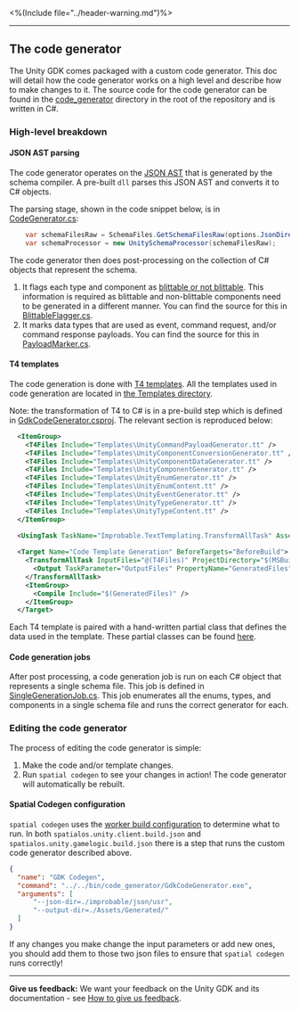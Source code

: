 <%(Include file="../header-warning.md")%>

-----


## The code generator

The Unity GDK comes packaged with a custom code generator. This doc will detail how the code generator works on a high level and describe how to make changes to it. The source code for the code generator can be found in the [code_generator](https://github.com/spatialos/UnityGDK/tree/master/code_generator) directory in the root of the repository and is written in C#.

### High-level breakdown

#### JSON AST parsing

The code generator operates on the [JSON AST](https://docs.improbable.io/reference/latest/shared/schema/custom-codegen#abstract-syntax-tree-format) that is generated by the schema compiler. A pre-built `dll` parses this JSON AST and converts it to C# objects.

The parsing stage, shown in the code snippet below, is in [CodeGenerator.cs](https://github.com/spatialos/UnityGDK/tree/master/code_generator/GdkCodeGenerator/src/CodeGenerator.cs):

```csharp
    var schemaFilesRaw = SchemaFiles.GetSchemaFilesRaw(options.JsonDirectory, fileSystem).ToList();
    var schemaProcessor = new UnitySchemaProcessor(schemaFilesRaw);
```

The code generator then does post-processing on the collection of C# objects that represent the schema. 

1. It flags each type and component as [blittable or not blittable](https://docs.microsoft.com/en-us/dotnet/framework/interop/blittable-and-non-blittable-types). This information is required as blittable and non-blittable components need to be generated in a different manner. You can find the source for this in [BlittableFlagger.cs](https://github.com/spatialos/UnityGDK/tree/master/code_generator/GdkCodeGenerator/src/Generation/SchemaProcessing/BlittableFlagger.cs).
2. It marks data types that are used as event, command request, and/or command response payloads. You can find the source for this in [PayloadMarker.cs](https://github.com/spatialos/UnityGDK/tree/master/code_generator/GdkCodeGenerator/src/Generation/SchemaProcessing/PayloadMarker.cs).

#### T4 templates

The code generation is done with [T4 templates](https://msdn.microsoft.com/en-us/library/bb126445.aspx). All the templates used in code generation are located in [the Templates directory](https://github.com/spatialos/UnityGDK/tree/master/code_generator/GdkCodeGenerator/Templates/). 

Note: the transformation of T4 to C# is in a pre-build step which is defined in [GdkCodeGenerator.csproj](https://github.com/spatialos/UnityGDK/tree/master/code_generator/GDKCodeGenerator/GdkCodeGenerator.csproj). The relevant section is reproduced below:

```xml
  <ItemGroup>
    <T4Files Include="Templates\UnityCommandPayloadGenerator.tt" />
    <T4Files Include="Templates\UnityComponentConversionGenerator.tt" />
    <T4Files Include="Templates\UnityComponentDataGenerator.tt" />
    <T4Files Include="Templates\UnityComponentGenerator.tt" />
    <T4Files Include="Templates\UnityEnumGenerator.tt" />
    <T4Files Include="Templates\UnityEnumContent.tt" />
    <T4Files Include="Templates\UnityEventGenerator.tt" />
    <T4Files Include="Templates\UnityTypeGenerator.tt" />
    <T4Files Include="Templates\UnityTypeContent.tt" />
  </ItemGroup>
  
  <UsingTask TaskName="Improbable.TextTemplating.TransformAllTask" AssemblyFile="dependencies/Improbable.TextTemplating/Improbable.TextTemplating.dll" />

  <Target Name="Code Template Generation" BeforeTargets="BeforeBuild">
    <TransformAllTask InputFiles="@(T4Files)" ProjectDirectory="$(MSBuildProjectDirectory)" Imports="Improbable.CodeGeneration.Jobs" ClassNameSpace="Improbable.Gdk.CodeGenerator">
      <Output TaskParameter="OutputFiles" PropertyName="GeneratedFiles" />
    </TransformAllTask>
    <ItemGroup>
      <Compile Include="$(GeneratedFiles)" />
    </ItemGroup>
  </Target>
  ```

Each T4 template is paired with a hand-written partial class that defines the data used in the template. These partial classes can be found [here](https://github.com/spatialos/UnityGDK/tree/master/code_generator/GDKCodeGenerator/src/Generation/Generators/Parts/).

  
#### Code generation jobs

After post processing, a code generation job is run on each C# object that represents a single schema file. This job is defined in [SingleGenerationJob.cs](https://github.com/spatialos/UnityGDK/tree/master/code_generator/GDKCodeGenerator/src/Generation/SingleGenerationJob.cs). This job enumerates all the enums, types, and components in a single schema file and runs the correct generator for each.


### Editing the code generator

The process of editing the code generator is simple:

1. Make the code and/or template changes.
2. Run `spatial codegen` to see your changes in action! The code generator will automatically be rebuilt.


#### Spatial Codegen configuration

`spatial codegen` uses the [worker build configuration](https://docs.improbable.io/reference/latest/shared/worker-configuration/worker-build#using-custom-build-scripts) to determine what to run. In both `spatialos.unity.client.build.json` and `spatialos.unity.gamelogic.build.json` there is a step that runs the custom code generator described above.

```json
{
  "name": "GDK Codegen",
  "command": "../../bin/code_generator/GdkCodeGenerator.exe",
  "arguments": [
      "--json-dir=./improbable/json/usr",
      "--output-dir=./Assets/Generated/"
  ]
}
```

If any changes you make change the input parameters or add new ones, you should add them to those two json files to ensure that `spatial codegen` runs correctly!

----
**Give us feedback:** We want your feedback on the Unity GDK and its documentation  - see [How to give us feedback](https://github.com/spatialos/UnityGDK#give-us-feedback).